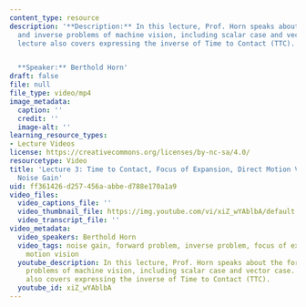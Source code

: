 ```yaml
---
content_type: resource
description: '**Description:** In this lecture, Prof. Horn speaks about the forward
  and inverse problems of machine vision, including scalar case and vector case. The
  lecture also covers expressing the inverse of Time to Contact (TTC).


  **Speaker:** Berthold Horn'
draft: false
file: null
file_type: video/mp4
image_metadata:
  caption: ''
  credit: ''
  image-alt: ''
learning_resource_types:
- Lecture Videos
license: https://creativecommons.org/licenses/by-nc-sa/4.0/
resourcetype: Video
title: 'Lecture 3: Time to Contact, Focus of Expansion, Direct Motion Vision Methods,
  Noise Gain'
uid: ff361426-d257-456a-abbe-d788e170a1a9
video_files:
  video_captions_file: ''
  video_thumbnail_file: https://img.youtube.com/vi/xiZ_wYAblbA/default.jpg
  video_transcript_file: ''
video_metadata:
  video_speakers: Berthold Horn
  video_tags: noise gain, forward problem, inverse problem, focus of expansion, direction
    motion vision
  youtube_description: In this lecture, Prof. Horn speaks about the forward and inverse
    problems of machine vision, including scalar case and vector case. The lecture
    also covers expressing the inverse of Time to Contact (TTC).
  youtube_id: xiZ_wYAblbA
---
```

